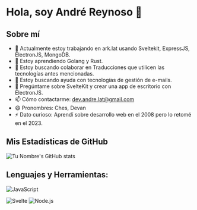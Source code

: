 # Hola, soy André Reynoso 👋

## Sobre mí
- 🔭 Actualmente estoy trabajando en ark.lat usando Sveltekit, ExpressJS, ElectronJS, MongoDB.
- 🌱 Estoy aprendiendo Golang y Rust.
- 👯 Estoy buscando colaborar en Traducciones que utilicen las tecnologías antes mencionadas.
- 🤔 Estoy buscando ayuda con tecnologías de gestión de e-mails.
- 💬 Pregúntame sobre SvelteKit y crear una app de escritorio con ElectronJS.
- 📫 Cómo contactarme: dev.andre.lat@gmail.com
- 😄 Pronombres: Ches, Devan
- ⚡ Dato curioso: Aprendí sobre desarrollo web en el 2008 pero lo retomé en el 2023.

## Mis Estadísticas de GitHub
![Tu Nombre's GitHub stats](https://github-readme-stats.vercel.app/api?username=dev-andre-lat&show_icons=true&theme=radical)

## Lenguajes y Herramientas:
[//]: # (Puedes incluir iconos de https://simpleicons.org/ para representar visualmente las herramientas y lenguajes que usas.)

<!-- ![Python](https://img.shields.io/badge/-Python-3776AB?style=flat-square&logo=Python&logoColor=white) -->
![JavaScript](https://img.shields.io/badge/-JavaScript-F7DF1E?style=flat-square&logo=javascript&logoColor=black)
<!-- ![React](https://img.shields.io/badge/-React-61DAFB?style=flat-square&logo=react&logoColor=white) -->
![Svelte](https://img.shields.io/badge/svelte-%23f1413d.svg?style=for-the-badge&logo=svelte&logoColor=white)
![Node.js](https://img.shields.io/badge/-Node.js-339933?style=flat-square&logo=Node.js&logoColor=white)

<!-- Puedes personalizar este archivo con tu propio contenido y estilo, como agregar GIFs, imágenes, links a tus proyectos, etc. -->

